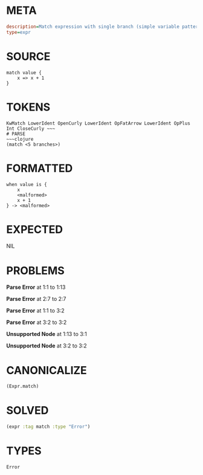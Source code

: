 # META
~~~ini
description=Match expression with single branch (simple variable pattern)
type=expr
~~~
# SOURCE
~~~roc
match value {
    x => x + 1
}
~~~
# TOKENS
~~~text
KwMatch LowerIdent OpenCurly LowerIdent OpFatArrow LowerIdent OpPlus Int CloseCurly ~~~
# PARSE
~~~clojure
(match <5 branches>)
~~~
# FORMATTED
~~~roc
when value is {
	x
	<malformed>
	x + 1
} -> <malformed>
~~~
# EXPECTED
NIL
# PROBLEMS
**Parse Error**
at 1:1 to 1:13

**Parse Error**
at 2:7 to 2:7

**Parse Error**
at 1:1 to 3:2

**Parse Error**
at 3:2 to 3:2

**Unsupported Node**
at 1:13 to 3:1

**Unsupported Node**
at 3:2 to 3:2

# CANONICALIZE
~~~clojure
(Expr.match)
~~~
# SOLVED
~~~clojure
(expr :tag match :type "Error")
~~~
# TYPES
~~~roc
Error
~~~
